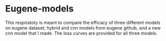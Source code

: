 # Eugene-models

This respiratoty is meant to compare the efficacy of three different models on eugene dataset; hybrid and cnn models from eugene github, and a new cnn model that I made. The loss curves are provided for all three models.
